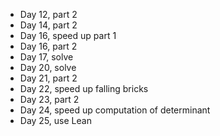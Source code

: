* Day 12, part 2
* Day 14, part 2
* Day 16, speed up part 1
* Day 16, part 2
* Day 17, solve
* Day 20, solve
* Day 21, part 2
* Day 22, speed up falling bricks
* Day 23, part 2
* Day 24, speed up computation of determinant
* Day 25, use Lean
